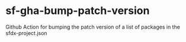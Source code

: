 # sf-gha-bump-patch-version
Github Action for bumping the patch version of a list of packages in the sfdx-project.json
